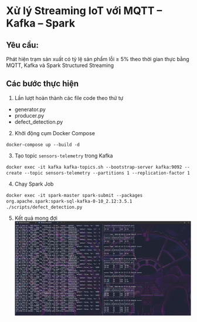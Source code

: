 # Xử lý Streaming IoT với MQTT – Kafka – Spark

## Yêu cầu:
Phát hiện trạm sản xuất có tỷ lệ sản phẩm lỗi ≥ 5% theo thời gian thực bằng MQTT, Kafka và Spark Structured Streaming

## Các bước thực hiện

1. Lần lượt hoàn thành các file code theo thứ tự
- generator.py
- producer.py
- defect_detection.py

2. Khởi động cụm Docker Compose

```
docker-compose up --build -d
```

3. Tạo topic `sensors-telemetry` trong Kafka

```
docker exec -it kafka kafka-topics.sh --bootstrap-server kafka:9092 --create --topic sensors-telemetry --partitions 1 --replication-factor 1
```

4. Chạy Spark Job

```
docker exec -it spark-master spark-submit --packages org.apache.spark:spark-sql-kafka-0-10_2.12:3.5.1 ./scripts/defect_detection.py
```

5. Kết quả mong đợi
![Kết quả mong đợi](images/result.png)